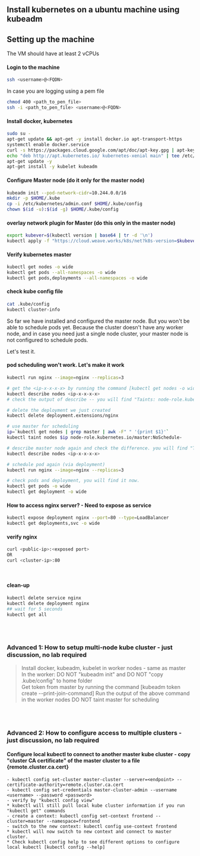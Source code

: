 ## Install kubernetes on a ubuntu machine using kubeadm

## Setting up the machine

The VM should have at least 2 vCPUs

#### Login to the machine
```bash
ssh <username>@<FQDN>
```

In case you are logging using a pem file

```bash
chmod 400 <path_to_pen_file>
ssh -i <path_to_pen_file> <username>@<FQDN>
```

#### Install docker, kubernetes
```bash
sudo su -
apt-get update && apt-get -y install docker.io apt-transport-https
systemctl enable docker.service
curl -s https://packages.cloud.google.com/apt/doc/apt-key.gpg | apt-key add -
echo "deb http://apt.kubernetes.io/ kubernetes-xenial main" | tee /etc/apt/sources.list.d/kubernetes.list
apt-get update -y
apt-get install -y kubelet kubeadm
```

#### Configure Master node (do it only for the master node)
```bash
kubeadm init --pod-network-cidr=10.244.0.0/16
mkdir -p $HOME/.kube
cp -i /etc/kubernetes/admin.conf $HOME/.kube/config
chown $(id -u):$(id -g) $HOME/.kube/config
```

#### overlay network plugin for Master (do this only in the master node)
```bash
export kubever=$(kubectl version | base64 | tr -d '\n')
kubectl apply -f "https://cloud.weave.works/k8s/net?k8s-version=$kubever"
```

#### Verify kubernetes master
```bash
kubectl get nodes -o wide
kubectl get pods --all-namespaces -o wide
kubectl get pods,deployments --all-namespaces -o wide
```

#### check kube config file
```bash
cat .kube/config
kubectl cluster-info
```

So far we have installed and configured the master node. But you won't be able to schedule pods yet. Because the cluster doesn't have any worker node, and in case you need just a single node cluster, your master node is not configured to schedule pods.

Let's test it.

#### pod scheduling won't work. Let's make it work
```bash
kubectl run nginx --image=nginx --replicas=3

# get the <ip-x-x-x-x> by running the command [kubectl get nodes -o wide]
kubectl describe nodes <ip-x-x-x-x>
# check the output of describe -- you will find "Taints: node-role.kubernetes.io/master:NoSchedule"

# delete the deployment we just created
kubectl delete deployment.extensions/nginx

# use master for scheduling
ip=`kubectl get nodes | grep master | awk -F" " '{print $1}'`
kubectl taint nodes $ip node-role.kubernetes.io/master:NoSchedule-

# describe master node again and check the difference. you will find "Taints: <none>"
kubectl describe nodes <ip-x-x-x-x>

# schedule pod again (via deployment)
kubectl run nginx --image=nginx --replicas=3

# check pods and deployment, you will find it now.
kubectl get pods -o wide
kubectl get deployment -o wide
```

#### How to access nginx server? - Need to expose as service
```bash
kubectl expose deployment nginx --port=80 --type=LoadBalancer
kubectl get deployments,svc -o wide
```

#### verify nginx
```bash
curl <public-ip>:<exposed port>
OR
curl <cluster-ip>:80
```
<br>

#### clean-up
```bash
kubectl delete service nginx
kubectl delete deployment nginx
## wait for 5 seconds
kubectl get all
```


<br><br>
### Advanced 1: How to setup multi-node kube cluster - just discussion, no lab required
> Install docker, kubeadm, kubelet in worker nodes - same as master <br>
> In the worker: DO NOT "kubeadm init" and DO NOT "copy .kube/config" to home folder <br>
> Get token from master by running the command
[kubeadm  token create --print-join-command]
> Run the output of the above command in the worker nodes
> DO NOT taint master for scheduling

<br><br>
### Advanced 2: How to configure access to multiple clusters - just discussion, no lab required
#### Configure local kubectl to connect to another master kube cluster - copy "cluster CA certificate" of the master cluster to a file {remote.cluster.ca.cert}
	- kubectl config set-cluster master-cluster --server=<endpoint> --certificate-authority=remote.cluster.ca.cert
	- kubectl config set-credentials master-cluster-admin --username <username> --password <password>
	- verify by "kubectl config view"
	* kubectl will still pull local kube cluster information if you run "kubectl get" commands
	- create a context: kubectl config set-context frontend --cluster=master --namespace=frontend
	- switch to the new context: kubectl config use-context frontend
	* kubectl will now switch to new context and connect to master cluster. 
	* Check kubectl config help to see different options to configure local kubectl [kubectl config --help]

